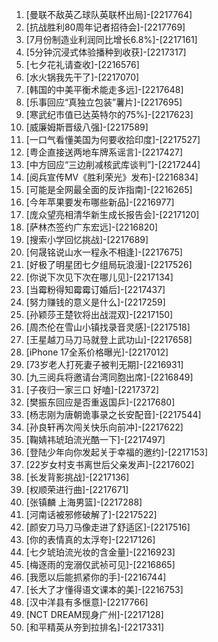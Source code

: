 
1. [曼联不敌英乙球队英联杯出局]-[2217764]
1. [抗战胜利80周年记者招待会]-[2217769]
1. [7月份制造业利润同比增长6.8%]-[2217161]
1. [5分钟沉浸式体验播种到收获]-[2217317]
1. [七夕花礼请查收]-[2216576]
1. [水火锅我先干了]-[2217070]
1. [韩国的中美平衡术能走多远]-[2217648]
1. [乐事回应“真独立包装”薯片]-[2217695]
1. [寒武纪市值已达英特尔的75%]-[2217623]
1. [威廉姆斯晋级八强]-[2217589]
1. [一口气看懂美国为何要收拾印度]-[2217527]
1. [粤企直接送两地车牌系谣言]-[2217427]
1. [中方回应“三边削减核武库谈判”]-[2217244]
1. [阅兵宣传MV《胜利荣光》发布]-[2216834]
1. [可能是全网最全面的反诈指南]-[2216265]
1. [今年苹果要发布哪些新品]-[2216977]
1. [庞众望亮相清华新生成长报告会]-[2217120]
1. [萨林杰签约广东宏远]-[2216820]
1. [搜索小学回忆挑战]-[2217689]
1. [何晟铭说山水一程永不相逢]-[2217675]
1. [好极了明星团七夕组局玩浪漫]-[2217526]
1. [你说下次见下次在哪儿见]-[2217134]
1. [当霉粉得知霉霉订婚后]-[2217437]
1. [努力赚钱的意义是什么]-[2217259]
1. [孙颖莎王楚钦将出战混双]-[2217150]
1. [周杰伦在雪山小镇找录音灵感]-[2217518]
1. [王星越刀马刀马就登上武功山]-[2217658]
1. [iPhone 17全系价格曝光]-[2217012]
1. [73岁老人打死妻子被判无期]-[2216931]
1. [九三阅兵将邀请台湾同胞出席]-[2216849]
1. [子夜归一家三口 好嗑]-[2217372]
1. [樊振东回应是否重返国乒]-[2217680]
1. [杨志刚为唐朝诡事录之长安配音]-[2217544]
1. [孙良轩再次闯关快乐向前冲]-[2217622]
1. [鞠婧祎琥珀流光酷一下]-[2217497]
1. [登陆少年向你发起关于幸福的邀约]-[2217153]
1. [22岁女村支书离世后父亲发声]-[2217602]
1. [长发背影挑战]-[2217136]
1. [权顺荣进行曲]-[2217671]
1. [张镇麟 上海男篮]-[2217288]
1. [河南话被邪修破解了]-[2217522]
1. [颜安刀马刀马像走进了舒适区]-[2217516]
1. [你的表情真的太浮夸]-[2217126]
1. [七夕琥珀流光妆的含金量]-[2216923]
1. [梅逐雨的宠溺仅武祯可见]-[2216865]
1. [我愿以后能抓紧你的手]-[2216744]
1. [长大了才懂得语文课本的美]-[2216753]
1. [汉中洋县有多惬意]-[2217766]
1. [NCT DREAM现身广州]-[2217128]
1. [和平精英从夯到拉排名]-[2217331]